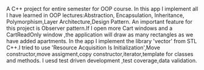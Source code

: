 A C++ project for entire semester for OOP course.
In this app I implement all I have learned in OOP lectures:Abstraction, Encapsulation, Inheritance, Polymorphism,Layer Architecture,Design Pattern.
An important feature for this project is Observer pattern.If I open more Cart windows and a CartReadOnly window ,the application will draw as many rectangles as we have added apartments.
In the app I implement the library 'vector' from STL C++.I tried to use 'Resource Acquisition Is Initialization',Move constructor,move assigment,copy constructor,iterator,template for classes and methods.
I uesd test driven development ,test coverage,data validation.
